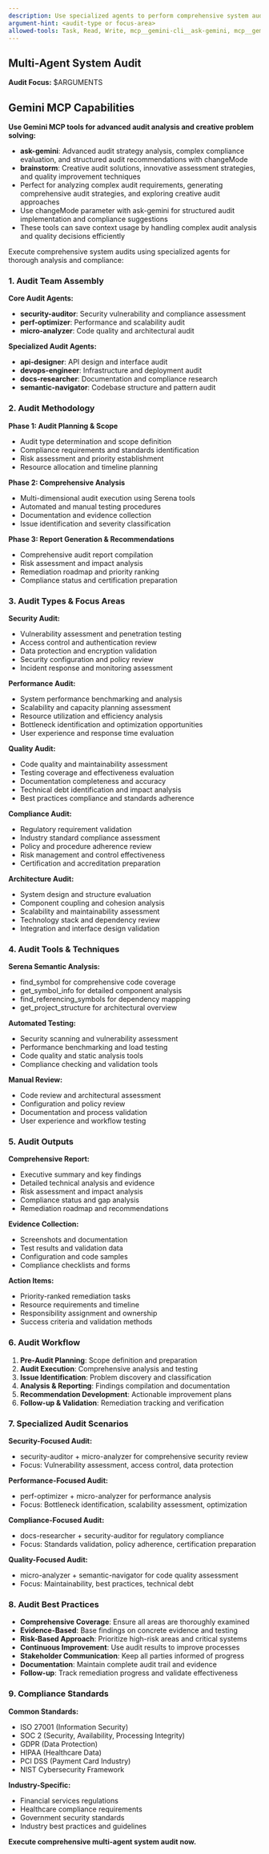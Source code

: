 ```yaml
---
description: Use specialized agents to perform comprehensive system audits (security, performance, quality, compliance)
argument-hint: <audit-type or focus-area>
allowed-tools: Task, Read, Write, mcp__gemini-cli__ask-gemini, mcp__gemini-cli__brainstorm
---
```


## Multi-Agent System Audit

**Audit Focus:** $ARGUMENTS

## Gemini MCP Capabilities

**Use Gemini MCP tools for advanced audit analysis and creative problem solving:**

- **ask-gemini**: Advanced audit strategy analysis, complex compliance evaluation, and structured audit recommendations with changeMode
- **brainstorm**: Creative audit solutions, innovative assessment strategies, and quality improvement techniques
- Perfect for analyzing complex audit requirements, generating comprehensive audit strategies, and exploring creative audit approaches
- Use changeMode parameter with ask-gemini for structured audit implementation and compliance suggestions
- These tools can save context usage by handling complex audit analysis and quality decisions efficiently

Execute comprehensive system audits using specialized agents for thorough analysis and compliance:

### 1. **Audit Team Assembly**

**Core Audit Agents:**

- **security-auditor**: Security vulnerability and compliance assessment
- **perf-optimizer**: Performance and scalability audit
- **micro-analyzer**: Code quality and architectural audit

**Specialized Audit Agents:**

- **api-designer**: API design and interface audit
- **devops-engineer**: Infrastructure and deployment audit
- **docs-researcher**: Documentation and compliance research
- **semantic-navigator**: Codebase structure and pattern audit

### 2. **Audit Methodology**

**Phase 1: Audit Planning & Scope**

- Audit type determination and scope definition
- Compliance requirements and standards identification
- Risk assessment and priority establishment
- Resource allocation and timeline planning

**Phase 2: Comprehensive Analysis**

- Multi-dimensional audit execution using Serena tools
- Automated and manual testing procedures
- Documentation and evidence collection
- Issue identification and severity classification

**Phase 3: Report Generation & Recommendations**

- Comprehensive audit report compilation
- Risk assessment and impact analysis
- Remediation roadmap and priority ranking
- Compliance status and certification preparation

### 3. **Audit Types & Focus Areas**

**Security Audit:**

- Vulnerability assessment and penetration testing
- Access control and authentication review
- Data protection and encryption validation
- Security configuration and policy review
- Incident response and monitoring assessment

**Performance Audit:**

- System performance benchmarking and analysis
- Scalability and capacity planning assessment
- Resource utilization and efficiency analysis
- Bottleneck identification and optimization opportunities
- User experience and response time evaluation

**Quality Audit:**

- Code quality and maintainability assessment
- Testing coverage and effectiveness evaluation
- Documentation completeness and accuracy
- Technical debt identification and impact analysis
- Best practices compliance and standards adherence

**Compliance Audit:**

- Regulatory requirement validation
- Industry standard compliance assessment
- Policy and procedure adherence review
- Risk management and control effectiveness
- Certification and accreditation preparation

**Architecture Audit:**

- System design and structure evaluation
- Component coupling and cohesion analysis
- Scalability and maintainability assessment
- Technology stack and dependency review
- Integration and interface design validation

### 4. **Audit Tools & Techniques**

**Serena Semantic Analysis:**

- find_symbol for comprehensive code coverage
- get_symbol_info for detailed component analysis
- find_referencing_symbols for dependency mapping
- get_project_structure for architectural overview

**Automated Testing:**

- Security scanning and vulnerability assessment
- Performance benchmarking and load testing
- Code quality and static analysis tools
- Compliance checking and validation tools

**Manual Review:**

- Code review and architectural assessment
- Configuration and policy review
- Documentation and process validation
- User experience and workflow testing

### 5. **Audit Outputs**

**Comprehensive Report:**

- Executive summary and key findings
- Detailed technical analysis and evidence
- Risk assessment and impact analysis
- Compliance status and gap analysis
- Remediation roadmap and recommendations

**Evidence Collection:**

- Screenshots and documentation
- Test results and validation data
- Configuration and code samples
- Compliance checklists and forms

**Action Items:**

- Priority-ranked remediation tasks
- Resource requirements and timeline
- Responsibility assignment and ownership
- Success criteria and validation methods

### 6. **Audit Workflow**

1. **Pre-Audit Planning**: Scope definition and preparation
2. **Audit Execution**: Comprehensive analysis and testing
3. **Issue Identification**: Problem discovery and classification
4. **Analysis & Reporting**: Findings compilation and documentation
5. **Recommendation Development**: Actionable improvement plans
6. **Follow-up & Validation**: Remediation tracking and verification

### 7. **Specialized Audit Scenarios**

**Security-Focused Audit:**

- security-auditor + micro-analyzer for comprehensive security review
- Focus: Vulnerability assessment, access control, data protection

**Performance-Focused Audit:**

- perf-optimizer + micro-analyzer for performance analysis
- Focus: Bottleneck identification, scalability assessment, optimization

**Compliance-Focused Audit:**

- docs-researcher + security-auditor for regulatory compliance
- Focus: Standards validation, policy adherence, certification preparation

**Quality-Focused Audit:**

- micro-analyzer + semantic-navigator for code quality assessment
- Focus: Maintainability, best practices, technical debt

### 8. **Audit Best Practices**

- **Comprehensive Coverage**: Ensure all areas are thoroughly examined
- **Evidence-Based**: Base findings on concrete evidence and testing
- **Risk-Based Approach**: Prioritize high-risk areas and critical systems
- **Continuous Improvement**: Use audit results to improve processes
- **Stakeholder Communication**: Keep all parties informed of progress
- **Documentation**: Maintain complete audit trail and evidence
- **Follow-up**: Track remediation progress and validate effectiveness

### 9. **Compliance Standards**

**Common Standards:**

- ISO 27001 (Information Security)
- SOC 2 (Security, Availability, Processing Integrity)
- GDPR (Data Protection)
- HIPAA (Healthcare Data)
- PCI DSS (Payment Card Industry)
- NIST Cybersecurity Framework

**Industry-Specific:**

- Financial services regulations
- Healthcare compliance requirements
- Government security standards
- Industry best practices and guidelines

**Execute comprehensive multi-agent system audit now.**
